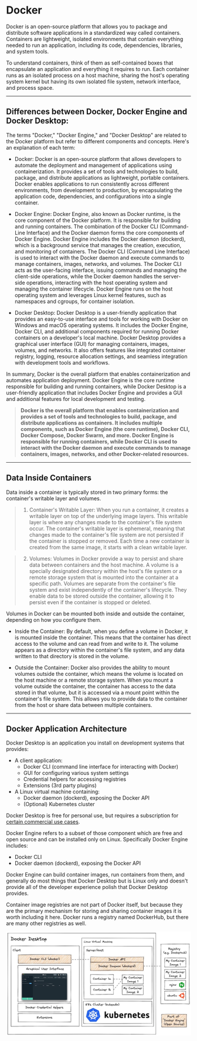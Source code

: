 # Docker
Docker is an open-source platform that allows you to package and distribute software applications in a standardized way called containers. Containers are lightweight, isolated environments that contain everything needed to run an application, including its code, dependencies, libraries, and system tools.

To understand containers, think of them as self-contained boxes that encapsulate an application and everything it requires to run. Each container runs as an isolated process on a host machine, sharing the host's operating system kernel but having its own isolated file system, network interface, and process space.

---

## Differences between Docker, Docker Engine and Docker Desktop:
The terms "Docker," "Docker Engine," and "Docker Desktop" are related to the Docker platform but refer to different components and concepts. Here's an explanation of each term:

- Docker: Docker is an open-source platform that allows developers to automate the deployment and management of applications using containerization. It provides a set of tools and technologies to build, package, and distribute applications as lightweight, portable containers. Docker enables applications to run consistently across different environments, from development to production, by encapsulating the application code, dependencies, and configurations into a single container. 

- Docker Engine: Docker Engine, also known as Docker runtime, is the core component of the Docker platform. It is responsible for building and running containers. The combination of the Docker CLI (Command-Line Interface) and the Docker daemon forms the core components of Docker Engine. Docker Engine includes the Docker daemon (dockerd), which is a background service that manages the creation, execution, and monitoring of containers. The Docker CLI (Command Line Interface) is used to interact with the Docker daemon and execute commands to manage containers, images, networks, and volumes. The Docker CLI acts as the user-facing interface, issuing commands and managing the client-side operations, while the Docker daemon handles the server-side operations, interacting with the host operating system and managing the container lifecycle. Docker Engine runs on the host operating system and leverages Linux kernel features, such as namespaces and cgroups, for container isolation.

- Docker Desktop: Docker Desktop is a user-friendly application that provides an easy-to-use interface and tools for working with Docker on Windows and macOS operating systems. It includes the Docker Engine, Docker CLI, and additional components required for running Docker containers on a developer's local machine. Docker Desktop provides a graphical user interface (GUI) for managing containers, images, volumes, and networks. It also offers features like integrated container registry, logging, resource allocation settings, and seamless integration with development tools and workflows.

In summary, Docker is the overall platform that enables containerization and automates application deployment. Docker Engine is the core runtime responsible for building and running containers, while Docker Desktop is a user-friendly application that includes Docker Engine and provides a GUI and additional features for local development and testing.


> **Docker is the overall platform that enables containerization and provides a set of tools and technologies to build, package, and distribute applications as containers. It includes multiple components, such as Docker Engine (the core runtime), Docker CLI, Docker Compose, Docker Swarm, and more. Docker Engine is responsible for running containers, while Docker CLI is used to interact with the Docker daemon and execute commands to manage containers, images, networks, and other Docker-related resources.**

--- 

## Data Inside Containers
Data inside a container is typically stored in two primary forms: the container's writable layer and volumes.

> 1. Container's Writable Layer: When you run a container, it creates a writable layer on top of the underlying image layers. This writable layer is where any changes made to the container's file system occur. The container's writable layer is ephemeral, meaning that changes made to the container's file system are not persisted if the container is stopped or removed. Each time a new container is created from the same image, it starts with a clean writable layer.

> 2. Volumes: Volumes in Docker provide a way to persist and share data between containers and the host machine. A volume is a specially designated directory within the host's file system or a remote storage system that is mounted into the container at a specific path. Volumes are separate from the container's file system and exist independently of the container's lifecycle. They enable data to be stored outside the container, allowing it to persist even if the container is stopped or deleted.

Volumes in Docker can be mounted both inside and outside the container, depending on how you configure them.

-  Inside the Container: By default, when you define a volume in Docker, it is mounted inside the container. This means that the container has direct access to the volume and can read from and write to it. The volume appears as a directory within the container's file system, and any data written to that directory is stored in the volume.

- Outside the Container: Docker also provides the ability to mount volumes outside the container, which means the volume is located on the host machine or a remote storage system. When you mount a volume outside the container, the container has access to the data stored in that volume, but it is accessed via a mount point within the container's file system. This allows you to provide data to the container from the host or share data between multiple containers.

---

## Docker Application Architecture

Docker Desktop is an application you install on development systems that provides:
- A client application:
  - Docker CLI (command line interface for interacting with Docker)
  - GUI for configuring various system settings
  - Credential helpers for accessing registries
  - Extensions (3rd party plugins)
- A Linux virtual machine containing:
  - Docker daemon (dockerd), exposing the Docker API
  - (Optional) Kubernetes cluster

Docker Desktop is free for personal use, but requires a subscription for [certain commercial use cases](https://www.docker.com/pricing/faq/).

Docker Engine refers to a subset of those component which are free and open source and can be installed only on Linux. Specifically Docker Engine includes:
- Docker CLI
- Docker daemon (dockerd), exposing the Docker API

Docker Engine can build container images, run containers from them, and generally do most things that Docker Desktop but is Linux only and doesn't provide all of the developer experience polish that Docker Desktop provides.

Container image registries are not part of Docker itself, but because they are the primary mechanism for storing and sharing container images it is worth including it here. Docker runs a registry named DockerHub, but there are many other registries as well.

![](./imgs/docker-architecture.jpg) 
